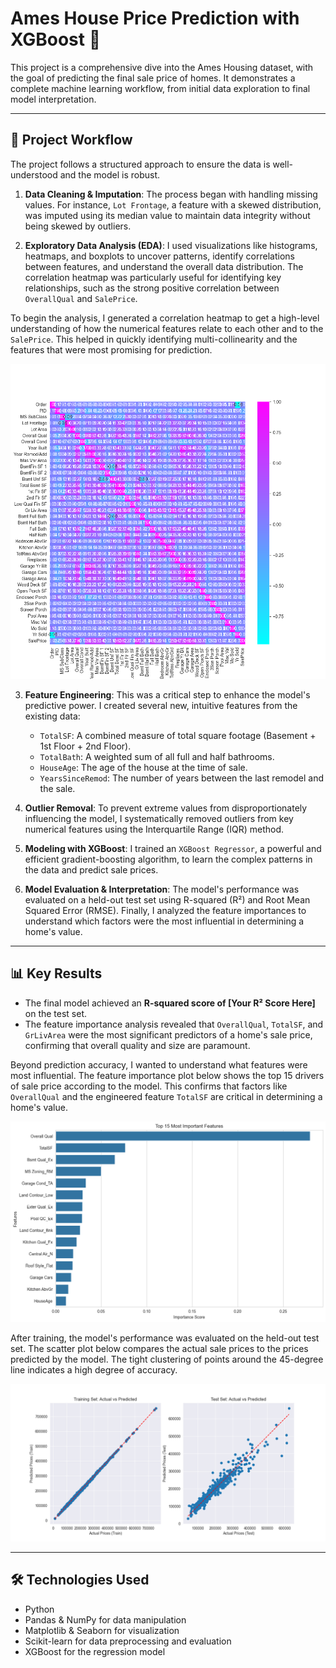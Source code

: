 # Ames House Price Prediction with XGBoost 🏡

This project is a comprehensive dive into the Ames Housing dataset, with the goal of predicting the final sale price of homes. It demonstrates a complete machine learning workflow, from initial data exploration to final model interpretation.

---

## 🚀 Project Workflow

The project follows a structured approach to ensure the data is well-understood and the model is robust.

1.  **Data Cleaning & Imputation**: The process began with handling missing values. For instance, `Lot Frontage`, a feature with a skewed distribution, was imputed using its median value to maintain data integrity without being skewed by outliers.

2.  **Exploratory Data Analysis (EDA)**: I used visualizations like histograms, heatmaps, and boxplots to uncover patterns, identify correlations between features, and understand the overall data distribution. The correlation heatmap was particularly useful for identifying key relationships, such as the strong positive correlation between `OverallQual` and `SalePrice`.

To begin the analysis, I generated a correlation heatmap to get a high-level understanding of how the numerical features relate to each other and to the `SalePrice`. This helped in quickly identifying multi-collinearity and the features that were most promising for prediction.

![Correlation Heatmap of Features](HeatMap.png)

3.  **Feature Engineering**: This was a critical step to enhance the model's predictive power. I created several new, intuitive features from the existing data:
    * `TotalSF`: A combined measure of total square footage (Basement + 1st Floor + 2nd Floor).
    * `TotalBath`: A weighted sum of all full and half bathrooms.
    * `HouseAge`: The age of the house at the time of sale.
    * `YearsSinceRemod`: The number of years between the last remodel and the sale.

4.  **Outlier Removal**: To prevent extreme values from disproportionately influencing the model, I systematically removed outliers from key numerical features using the Interquartile Range (IQR) method.

5.  **Modeling with XGBoost**: I trained an `XGBoost Regressor`, a powerful and efficient gradient-boosting algorithm, to learn the complex patterns in the data and predict sale prices.

6.  **Model Evaluation & Interpretation**: The model's performance was evaluated on a held-out test set using R-squared (R²) and Root Mean Squared Error (RMSE). Finally, I analyzed the feature importances to understand which factors were the most influential in determining a home's value.

---

## 📊 Key Results

* The final model achieved an **R-squared score of [Your R² Score Here]** on the test set.
* The feature importance analysis revealed that `OverallQual`, `TotalSF`, and `GrLivArea` were the most significant predictors of a home's sale price, confirming that overall quality and size are paramount.
  
Beyond prediction accuracy, I wanted to understand what features were most influential. The feature importance plot below shows the top 15 drivers of sale price according to the model. This confirms that factors like `OverallQual` and the engineered feature `TotalSF` are critical in determining a home's value.

![Top 15 Most Important Features](top_15_features_plot.png)

After training, the model's performance was evaluated on the held-out test set. The scatter plot below compares the actual sale prices to the prices predicted by the model. The tight clustering of points around the 45-degree line indicates a high degree of accuracy.

![Actual vs. Predicted Prices on Test Data](test_set_predictions.png)

---

## 🛠️ Technologies Used

* Python
* Pandas & NumPy for data manipulation
* Matplotlib & Seaborn for visualization
* Scikit-learn for data preprocessing and evaluation
* XGBoost for the regression model
